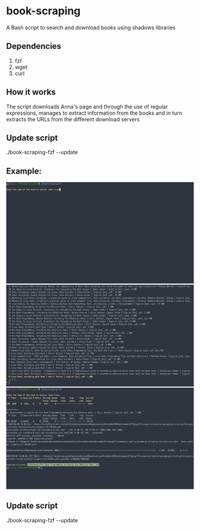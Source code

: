 # book-scraping
A Bash script to search and download books using shadows libraries
## Dependencies
1. fzf
2. wget
3. curl
## How it works 
The script downloads Anna's page and through the use of regular expressions, manages to extract information from the books and in turn extracts the URLs from the different download servers

## Update script 
./book-scraping-fzf --update

## Example:
![ecampl](https://raw.githubusercontent.com/IamJony/semi-nord-theme-bluefish/main/Screenshot_2023-05-09-03-06-23_1366x768.png)
![example](https://raw.githubusercontent.com/IamJony/semi-nord-theme-bluefish/db8ea9eaca408fc5625b27db9f03375516472198/Screenshot_2023-05-09-03-06-29_1366x768.png)
![GitHub Logo](https://raw.githubusercontent.com/IamJony/semi-nord-theme-bluefish/main/Screenshot_2023-05-09-03-07-07_1366x768.png) 

## Update script 
./book-scraping-fzf --update
